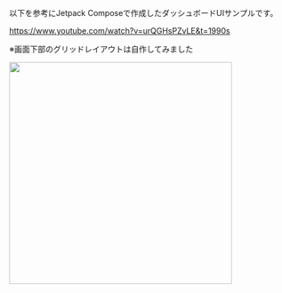 以下を参考にJetpack Composeで作成したダッシュボードUIサンプルです。

https://www.youtube.com/watch?v=urQGHsPZvLE&t=1990s

※画面下部のグリッドレイアウトは自作してみました

<img src="https://github.com/user-attachments/assets/4fdf4c2a-4f34-4d0d-aab6-dfad5df5fb04" height="400" />






